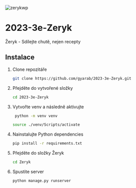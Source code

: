 ![zerykwp](https://github.com/gyarab/2023-3e-Zeryk/assets/93973906/cafc3ba2-881b-4359-b465-6a97caddfd23)

# 2023-3e-Zeryk
Žeryk - Sdílejte chutě, nejen recepty

## Instalace
1. Clone repozitáře

    ```bash
    git clone https://github.com/gyarab/2023-3e-Zeryk.git
    ```

2. Přejděte do vytvořené složky

    ```bash
    cd 2023-3e-Zeryk
    ```

3. Vytvořte venv a následně aktivujte
   
   ```bash
    python -m venv venv
    ```
   
    ```bash
    source ./venv/Scripts/activate
    ```
   
4. Nainstalujte Python dependencies

     ```bash
     pip install -r requirements.txt
     ```
   
6. Přejděte do složky Žeryk

    ```bash
    cd Zeryk
    ```
   
8. Spustite server

    ```bash
    python manage.py runserver
    ```

   

   
